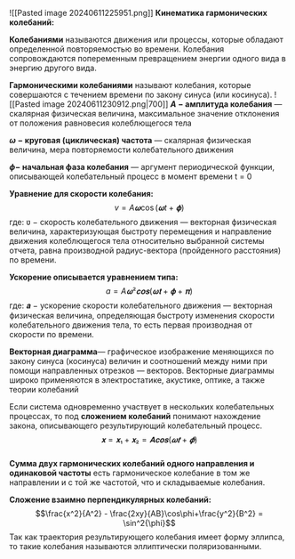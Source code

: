 ![[Pasted image 20240611225951.png]]
**Кинематика гармонических колебаний:**

**Колебаниями** называются движения или процессы, которые обладают
определенной повторяемостью во времени. Колебания сопровождаются
попеременным превращением энергии одного вида в энергию другого вида.

**Гармоническими колебаниями** называют колебания, которые совершаются с
течением времени по закону синуса (или косинуса).
![[Pasted image 20240611230912.png|700]]
**$A$ − амплитуда колебания** — скалярная физическая величина, максимальное
значение отклонения от положения равновесия колеблющегося тела

**$ω$ − круговая (циклическая) частота** — скалярная физическая величина, мера
повторяемости колебательного движения

 **$\phi$− начальная фаза колебания** — аргумент периодической функции,
описывающей колебательный процесс в момент времени t = 0

**Уравнение для скорости колебания:** $$v = A𝛚 \cos( 𝛚t + 𝛟)$$где: ʋ − скорость колебательного движения — векторная физическая величина, характеризующая быстроту перемещения и направление движения колеблющегося тела относительно выбранной системы отчета, равна производной радиус-вектора (пройденного расстояния) по времени.

**Ускорение описывается уравнением типа:**$$ a = A𝛚² 𝐜𝐨𝐬( 𝛚𝐭 + 𝛟 + 𝛑)$$где: 𝒂 − ускорение скорости колебательного движения — векторная физическая величина, определяющая быстроту изменения скорости колебательного движения тела, то есть первая производная от скорости по времени.

**Векторная диаграмма**— графическое изображение меняющихся по закону синуса (косинуса) величин и соотношений между ними при помощи направленных отрезков — векторов. Векторные диаграммы широко применяются в электростатике, акустике, оптике, а также теории колебаний

Если система одновременно участвует в нескольких колебательных процессах, то под **сложением колебаний** понимают нахождение закона, описывающего результирующий колебательный процесс. $$𝐱 = 𝐱₁ + 𝐱₂ = 𝐀𝐜𝐨𝐬(𝝎𝒕 + 𝝓)$$  
**Сумма двух гармонических колебаний одного направления и одинаковой частоты** есть гармоническое колебание в том же направлении и с той же частотой, что и складываемые колебания.

**Сложение взаимно перпендикулярных колебаний:**$$\frac{x^2}{A^2} - \frac{2xy}{AB}\cos\phi+\frac{y^2}{B^2} = \sin^2{\phi}$$
Так как траектория результирующего колебания имеет форму эллипса, то такие колебания называются эллиптически поляризованными.


